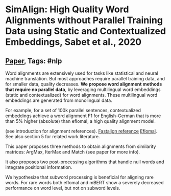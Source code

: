 # SimAlign: High Quality Word Alignments without Parallel Training Data using Static and Contextualized Embeddings, Sabet et al., 2020

## [Paper](https://arxiv.org/abs/2004.08728), Tags: \#nlp

Word alignments are extensively used for tasks like statistical and neural machine translation. But most approaches require parallel training data, and for smaller data, quality decreases. **We propose word alignment methods that require no parallel data**, by leveraging multilingual word embeddings (static and contextualized) for word alignments. These multilingual word embeddings are generated from monolingual data.

For example, for a set of 100k parallel sentences, contextualized embeddings achieve a word alignment F1 for English-German that is more than 5% higher (absolute) than eflomal, a high quality alignment model.

(see introduction for alignment references). [Fastalign reference](https://www.aclweb.org/anthology/N13-1073) [Eflomal](https://content.sciendo.com/view/journals/pralin/106/1/article-p125.xml). See also section 5 for related work literature.

This paper proposes three methods to obtain alignments from similarity matrices: ArgMax, IterMax and Match (see paper for more info).

It also proposes two post-processing algorithms that handle null words and integrate positional information.

We hypothesize that subword processing is beneficial for aligning rare words. For rare words both eflomal and mBERT show a severely decreased performance on word level, but not on subword levels.
